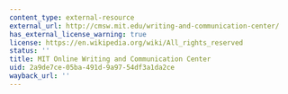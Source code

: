 ```yaml
---
content_type: external-resource
external_url: http://cmsw.mit.edu/writing-and-communication-center/
has_external_license_warning: true
license: https://en.wikipedia.org/wiki/All_rights_reserved
status: ''
title: MIT Online Writing and Communication Center
uid: 2a9de7ce-05ba-491d-9a97-54df3a1da2ce
wayback_url: ''
---
```

